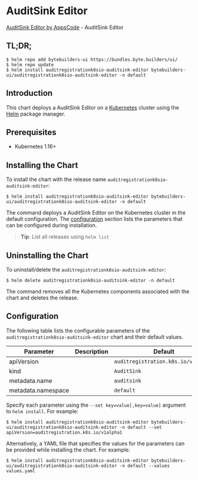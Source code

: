 # AuditSink Editor

[AuditSink Editor by AppsCode](https://byte.builders) - AuditSink Editor

## TL;DR;

```console
$ helm repo add bytebuilders-ui https://bundles.byte.builders/ui/
$ helm repo update
$ helm install auditregistrationk8sio-auditsink-editor bytebuilders-ui/auditregistrationk8sio-auditsink-editor -n default
```

## Introduction

This chart deploys a AuditSink Editor on a [Kubernetes](http://kubernetes.io) cluster using the [Helm](https://helm.sh) package manager.

## Prerequisites

- Kubernetes 1.16+

## Installing the Chart

To install the chart with the release name `auditregistrationk8sio-auditsink-editor`:

```console
$ helm install auditregistrationk8sio-auditsink-editor bytebuilders-ui/auditregistrationk8sio-auditsink-editor -n default
```

The command deploys a AuditSink Editor on the Kubernetes cluster in the default configuration. The [configuration](#configuration) section lists the parameters that can be configured during installation.

> **Tip**: List all releases using `helm list`

## Uninstalling the Chart

To uninstall/delete the `auditregistrationk8sio-auditsink-editor`:

```console
$ helm delete auditregistrationk8sio-auditsink-editor -n default
```

The command removes all the Kubernetes components associated with the chart and deletes the release.

## Configuration

The following table lists the configurable parameters of the `auditregistrationk8sio-auditsink-editor` chart and their default values.

|     Parameter      | Description |               Default               |
|--------------------|-------------|-------------------------------------|
| apiVersion         |             | `auditregistration.k8s.io/v1alpha1` |
| kind               |             | `AuditSink`                         |
| metadata.name      |             | `auditsink`                         |
| metadata.namespace |             | `default`                           |


Specify each parameter using the `--set key=value[,key=value]` argument to `helm install`. For example:

```console
$ helm install auditregistrationk8sio-auditsink-editor bytebuilders-ui/auditregistrationk8sio-auditsink-editor -n default --set apiVersion=auditregistration.k8s.io/v1alpha1
```

Alternatively, a YAML file that specifies the values for the parameters can be provided while
installing the chart. For example:

```console
$ helm install auditregistrationk8sio-auditsink-editor bytebuilders-ui/auditregistrationk8sio-auditsink-editor -n default --values values.yaml
```
